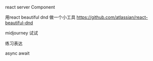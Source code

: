 <!--
 * @Author: sunhao12 sunhao12@kuaishou.com
 * @Date: 2024-02-04 16:43:05
 * @LastEditors: sunhao12 sunhao12@kuaishou.com
 * @LastEditTime: 2024-03-12 20:35:05
 * @FilePath: /blog/src/drafts/toDo.md
 * @Description: 这是默认设置,请设置`customMade`, 打开koroFileHeader查看配置 进行设置: https://github.com/OBKoro1/koro1FileHeader/wiki/%E9%85%8D%E7%BD%AE
-->
react server Component


用react beautiful dnd 做一个小工具  https://github.com/atlassian/react-beautiful-dnd


midjourney 试试

练习表达

async  await








